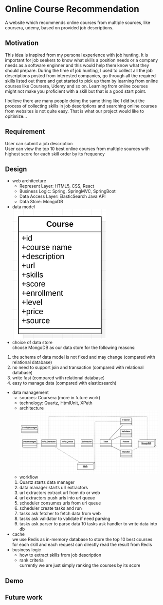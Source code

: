 # Online Course Recommendation
A website which recommends online courses from multiple sources, like coursera, udemy, based on provided job descriptions.

## Motivation
This idea is inspired from my personal experience with job hunting. It is important for job seekers to know what skills a position needs or a company needs as a software enginner and this would help them know what they should prepare. During the time of job hunting, I used to collect all the job descriptions posted from interested companies, go through all the required skills listed out there and get started to pick up them by learning from online courses like Coursera, Udemy and so on. Learning from online courses might not make you proficient with a skill but that is a good start point.

I believe there are many people doing the same thing like I did but the process of collecting skills in job descriptions and searching online courses from websites is not quite easy. That is what our project would like to opitimize...

## Requirement
User can submit a job description \
User can view the top 10 best online courses from multiple sources with highest score for each skill order by its frequency

## Design
* web architecture
  * Represent Layer: HTML5, CSS, React
  * Business Logic: Spring, SpringMVC, SpringBoot
  * Data Access Layer: ElasticSearch Java API
  * Data Store: MongoDB  
* data model \
![alt text](https://github.com/haimengsong/ocr-server/blob/master/course.png)
* choice of data store \
choose MongoDB as our data store for the following reasons:
1. the schema of data model is not fixed and may change (compared with relational database)
2. no need to support join and transaction (compared with relational database)
3. write fast (compared with relational database)
4. easy to manage data (compared with elasticsearch)
* data management
   * sources: Coursera (more in future work)
   * technology: Quartz, HtmlUnit, XPath
   * architecture
![alt text](https://github.com/haimengsong/ocr-server/blob/master/datamanager.png)
   * workflow 
   1. Quartz starts data manager
   2. data manager starts url extractors
   3. url extractors extract url from db or web
   4. url extractors push urls into url queue
   5. scheduler consumes urls from url queue
   6. scheduler create tasks and run
   7. tasks ask fetcher to fetch data from web 
   8. tasks ask validator to validate if need parsing
   9. tasks ask parser to parse data
   10 tasks ask handler to write data into db
* cache \
we use Redis as in-memory database to store the top 10 best courses for each skill and each request can directly read the result from Redis
* business logic 
  * how to extract skills from job description 
  * rank criteria \
currently we are just simply ranking the courses by its score
  
## Demo
## Future work


